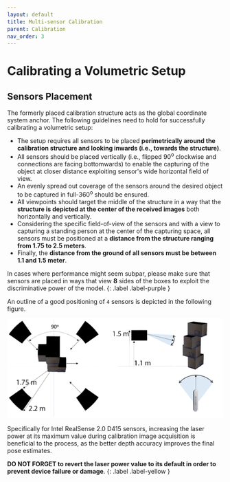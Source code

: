 ```yaml
---
layout: default
title: Multi-sensor Calibration
parent: Calibration
nav_order: 3
---
```


# Calibrating a Volumetric Setup

## Sensors Placement 

The formerly placed calibration structure acts as the global coordinate system anchor. 
The following guidelines need to hold for successfully calibrating a volumetric setup:
- The setup requires all sensors to be placed __perimetrically around the calibration structure and looking inwards (i.e., towards the structure)__. 
- All sensors should be placed vertically (i.e., flipped 90<sup>o</sup> clockwise and connections are facing bottomwards) to enable the capturing of the object at closer distance exploiting sensor's wide horizontal field of view.
- An evenly spread out coverage of the sensors around the desired object to be captured in full-360<sup>o</sup> should be ensured.
- All viewpoints should target the middle of the structure in a way that the __structure is depicted at the center of the received images__ both horizontally and vertically. 
- Considering the specific field-of-view of the sensors and with a view to capturing a standing person at the center of the capturing space, all sensors must be positioned at a __distance from the structure ranging from 1.75 to 2.5 meters__.
- Finally, the __distance from the ground of all sensors must be between 1.1 and 1.5 meter__.

In cases where performance might seem subpar, please make sure that sensors are placed in ways that view **8** sides of the boxes to exploit the discriminative power of the model.
{: .label .label-purple }

An outline of a good positioning of `4` sensors is depicted in the following figure.

![ExamplePlacement](../../assets/images/PosesRealSenseFlipped.png)

Specifically for Intel RealSense 2.0 D415 sensors, increasing the laser power at its maximum value during calibration image acquisition is beneficial to the process, as the better depth accuracy improves the final pose estimates.

__DO NOT FORGET to revert the laser power value to its default in order to prevent device failure or damage__.
{: .label .label-yellow }